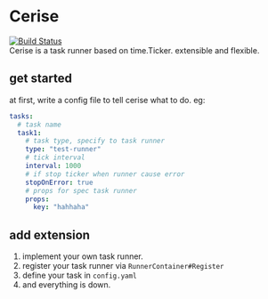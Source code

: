 # Cerise
[![Build Status](https://travis-ci.org/narrowizard/cerise.svg?branch=master)](https://travis-ci.org/narrowizard/cerise)  
Cerise is a task runner based on time.Ticker. extensible and flexible.

## get started
at first, write a config file to tell cerise what to do. eg:  
```yaml
tasks:
  # task name
  task1:
    # task type, specify to task runner
    type: "test-runner"
    # tick interval
    interval: 1000
    # if stop ticker when runner cause error
    stopOnError: true
    # props for spec task runner
    props:
      key: "hahhaha"
```

## add extension
1. implement your own task runner.  
1. register your task runner via `RunnerContainer#Register`
1. define your task in `config.yaml`
1. and everything is down.
